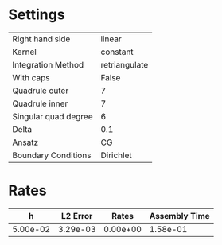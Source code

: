 # Settings
| | |
| --- | --- |
| Right hand side | linear |
| Kernel | constant |
| Integration Method | retriangulate |
| With caps | False |
| Quadrule outer | 7 |
| Quadrule inner | 7 |
| Singular quad degree | 6 |
| Delta | 0.1 |
| Ansatz | CG |
| Boundary Conditions | Dirichlet |
# Rates
| h| L2 Error| Rates| Assembly Time| 
|---|---|---|---|
| 5.00e-02 | 3.29e-03 | 0.00e+00 | 1.58e-01 |
